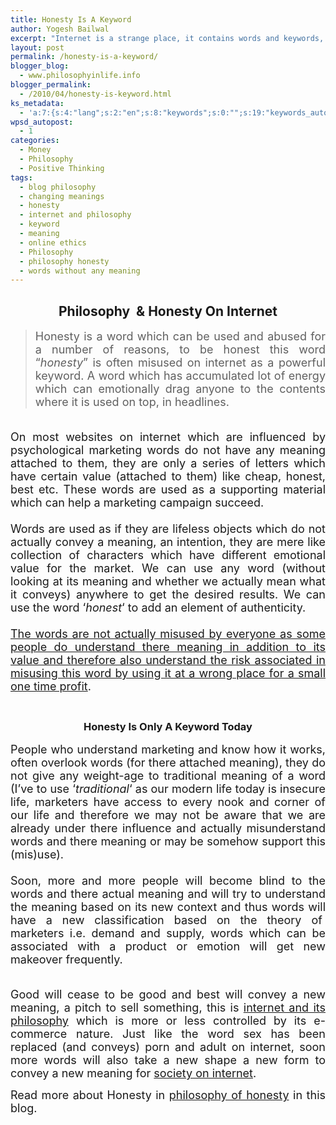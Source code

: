 ```yaml
---
title: Honesty Is A Keyword
author: Yogesh Bailwal
excerpt: "Internet is a strange place, it contains words and keywords, they may or may not have any relation for example, 'honesty' may not actually mean 'honestly' its simply a word which has an attached market value and thus its use can bring that value that taste. It is not only with one word but its a whole dictionary for internet. Words no more convey there traditional meaning, they imply a new meaning, its just a part of philosophy on internet."
layout: post
permalink: /honesty-is-a-keyword/
blogger_blog:
  - www.philosophyinlife.info
blogger_permalink:
  - /2010/04/honesty-is-keyword.html
ks_metadata:
  - 'a:7:{s:4:"lang";s:2:"en";s:8:"keywords";s:0:"";s:19:"keywords_autoupdate";s:1:"0";s:11:"description";s:0:"";s:22:"description_autoupdate";s:1:"0";s:5:"title";s:0:"";s:6:"robots";s:12:"index,follow";}'
wpsd_autopost:
  - 1
categories:
  - Money
  - Philosophy
  - Positive Thinking
tags:
  - blog philosophy
  - changing meanings
  - honesty
  - internet and philosophy
  - keyword
  - meaning
  - online ethics
  - Philosophy
  - philosophy honesty
  - words without any meaning
---
```

<div style="text-align: center;">
  <h2>
    Philosophy  & Honesty On Internet
  </h2>
</div>

> <div style="text-align: justify;">
>   <span style="font-size: large;">Honesty is a word which can be used and abused for a number of reasons, to be honest this word &#8220;<em>honesty</em>&#8221; is often misused on internet as a powerful keyword. A word which has accumulated lot of energy which can emotionally drag anyone to the contents where it is used on top, in headlines.</span>
> </div>

<div style="text-align: justify;">
  <span style="font-size: large;"><br /> </span>
</div>

<div style="text-align: justify;">
  <span style="font-size: large;">On most websites on internet which are influenced by psychological marketing words do not have any meaning attached to them, they are only a series of letters which have certain value (attached to them) like cheap, honest, best etc. These words are used as a supporting material which can help a marketing campaign succeed.</span>
</div>

<div style="text-align: justify;">
  <span style="font-size: large;"><br /> </span>
</div>

<div style="text-align: justify;">
  <span style="font-size: large;">Words are used as if they are lifeless objects which do not actually convey a meaning, an intention, they are mere like collection of characters which have different emotional value for the market. We can use any word (without looking at its meaning and whether we actually mean what it conveys) anywhere to get the desired results. We can use the word &#8216;<em>honest</em>&#8216; to add an element of authenticity. </span>
</div>

<div style="text-align: justify;">
  <span style="font-size: large;"><br /> </span>
</div>

<div style="text-align: justify;">
  <span style="font-size: large;"><span style="text-decoration: underline;">The words are not actually misused by everyone as some people do understand there meaning in addition to its value and therefore also understand the risk associated in misusing this word by using it at a wrong place for a small one time profit</span>.</span>
</div>

<div style="text-align: justify;">
  <span style="font-size: large;"><span style="font-size: large;"><br /> </span></span></p> <h3 style="text-align: center;">
    Honesty Is Only A Keyword Today
  </h3>
</div>

<div style="text-align: justify;">
  <span style="font-size: large;">People who understand marketing and know how it works, often overlook words (for there attached meaning), they do not give any weight-age to traditional meaning of a word (I&#8217;ve to use &#8216;<em>traditional</em>&#8216; as our modern life today is insecure life, marketers have access to every nook and corner of our life and therefore we may not be aware that we are already under there influence and actually misunderstand words and there meaning or may be somehow support this (mis)use).</span>
</div>

<div style="text-align: justify;">
  <span style="font-size: large;"><br /> </span>
</div>

<div style="text-align: justify;">
  <span style="font-size: large;">Soon, more and more people will become blind to the words and there actual meaning and will try to understand the meaning based on its new context and thus words will have a new classification based on the theory of  marketers i.e. demand and supply, words which can be associated with a product or emotion will get new makeover frequently.<br /> </span>
</div>

<div style="text-align: justify;">
  <span style="font-size: large;"><br /> </span>
</div>

<div style="text-align: justify;">
  <p>
    <span style="font-size: large;">Good will cease to be good and best will convey a new meaning, a pitch to sell something, this is <a href="http://www.philosophyinlife.info/internet-and-philosophy/" target="_self">internet and its philosophy</a> which is more or less controlled by its e-commerce nature. Just like the word sex has been replaced (and conveys) porn and adult on internet, soon more words will also take a new shape a new form to convey a new meaning for <a href="http://www.philosophyinlife.info/online-society-on-internet/" target="_self">society on internet</a>.</span>
  </p>
  
  <p>
    <span style="font-size: large;">Read more about Honesty in <a href="http://www.philosophyinlife.info/philosophy-of-honesty/" target="_self">philosophy of honesty</a> in this blog. </span>
  </p>
</div>